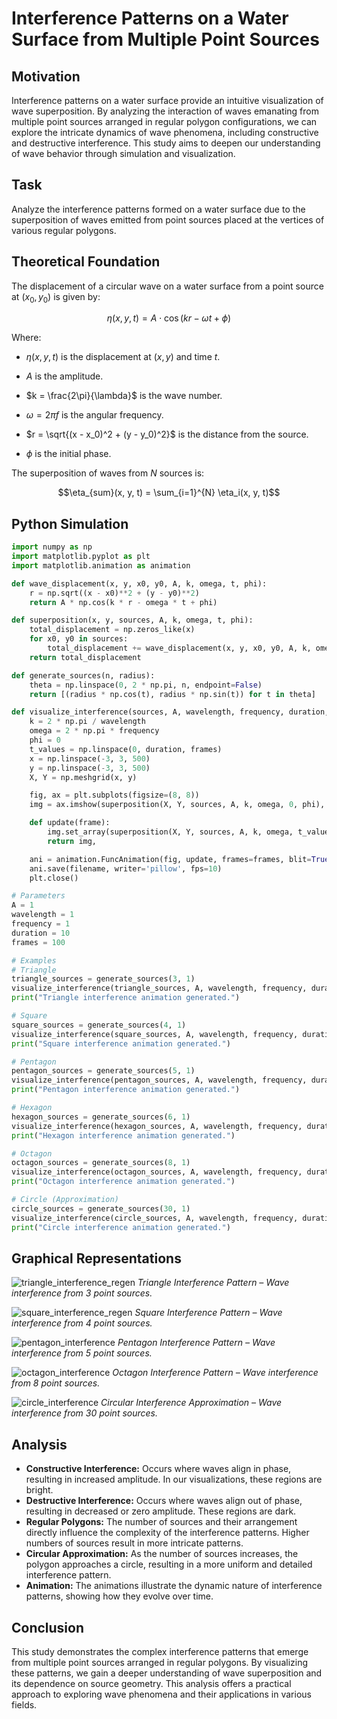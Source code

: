 # Interference Patterns on a Water Surface from Multiple Point Sources

## Motivation

Interference patterns on a water surface provide an intuitive visualization of wave superposition. By analyzing the interaction of waves emanating from multiple point sources arranged in regular polygon configurations, we can explore the intricate dynamics of wave phenomena, including constructive and destructive interference. This study aims to deepen our understanding of wave behavior through simulation and visualization.

## Task

Analyze the interference patterns formed on a water surface due to the superposition of waves emitted from point sources placed at the vertices of various regular polygons.

## Theoretical Foundation

The displacement of a circular wave on a water surface from a point source at $(x_0, y_0)$ is given by:

$$\eta(x, y, t) = A \cdot \cos(kr - \omega t + \phi)$$

Where:

-   $\eta(x, y, t)$ is the displacement at $(x, y)$ and time $t$.

-   $A$ is the amplitude.

-   $k = \frac{2\pi}{\lambda}$ is the wave number.

-   $\omega = 2\pi f$ is the angular frequency.

-   $r = \sqrt{(x - x_0)^2 + (y - y_0)^2}$ is the distance from the source.

-   $\phi$ is the initial phase.

The superposition of waves from $N$ sources is:

$$\eta_{sum}(x, y, t) = \sum_{i=1}^{N} \eta_i(x, y, t)$$

## Python Simulation

```python
import numpy as np
import matplotlib.pyplot as plt
import matplotlib.animation as animation

def wave_displacement(x, y, x0, y0, A, k, omega, t, phi):
    r = np.sqrt((x - x0)**2 + (y - y0)**2)
    return A * np.cos(k * r - omega * t + phi)

def superposition(x, y, sources, A, k, omega, t, phi):
    total_displacement = np.zeros_like(x)
    for x0, y0 in sources:
        total_displacement += wave_displacement(x, y, x0, y0, A, k, omega, t, phi)
    return total_displacement

def generate_sources(n, radius):
    theta = np.linspace(0, 2 * np.pi, n, endpoint=False)
    return [(radius * np.cos(t), radius * np.sin(t)) for t in theta]

def visualize_interference(sources, A, wavelength, frequency, duration, frames, filename):
    k = 2 * np.pi / wavelength
    omega = 2 * np.pi * frequency
    phi = 0
    t_values = np.linspace(0, duration, frames)
    x = np.linspace(-3, 3, 500)
    y = np.linspace(-3, 3, 500)
    X, Y = np.meshgrid(x, y)

    fig, ax = plt.subplots(figsize=(8, 8))
    img = ax.imshow(superposition(X, Y, sources, A, k, omega, 0, phi), cmap='viridis', extent=[-3, 3, -3, 3], animated=True)

    def update(frame):
        img.set_array(superposition(X, Y, sources, A, k, omega, t_values[frame], phi))
        return img,

    ani = animation.FuncAnimation(fig, update, frames=frames, blit=True)
    ani.save(filename, writer='pillow', fps=10)
    plt.close()

# Parameters
A = 1
wavelength = 1
frequency = 1
duration = 10
frames = 100

# Examples
# Triangle
triangle_sources = generate_sources(3, 1)
visualize_interference(triangle_sources, A, wavelength, frequency, duration, frames, 'triangle_interference.gif')
print("Triangle interference animation generated.")

# Square
square_sources = generate_sources(4, 1)
visualize_interference(square_sources, A, wavelength, frequency, duration, frames, 'square_interference.gif')
print("Square interference animation generated.")

# Pentagon
pentagon_sources = generate_sources(5, 1)
visualize_interference(pentagon_sources, A, wavelength, frequency, duration, frames, 'pentagon_interference.gif')
print("Pentagon interference animation generated.")

# Hexagon
hexagon_sources = generate_sources(6, 1)
visualize_interference(hexagon_sources, A, wavelength, frequency, duration, frames, 'hexagon_interference.gif')
print("Hexagon interference animation generated.")

# Octagon
octagon_sources = generate_sources(8, 1)
visualize_interference(octagon_sources, A, wavelength, frequency, duration, frames, 'octagon_interference.gif')
print("Octagon interference animation generated.")

# Circle (Approximation)
circle_sources = generate_sources(30, 1)
visualize_interference(circle_sources, A, wavelength, frequency, duration, frames, 'circle_interference.gif')
print("Circle interference animation generated.")

```


## Graphical Representations


![triangle_interference_regen](../../Animations/triangle_interference_regen.gif)
*Triangle Interference Pattern – Wave interference from 3 point sources.*




![square_interference_regen](../../Animations/square_interference_regen.gif)
*Square Interference Pattern – Wave interference from 4 point sources.*



![pentagon_interference](../../Animations/pentagon_interference.gif)
*Pentagon Interference Pattern – Wave interference from 5 point sources.*




![octagon_interference](../../Animations/octagon_interference.gif)
*Octagon Interference Pattern – Wave interference from 8 point sources.*




![circle_interference](../../Animations/circle_interference.gif)
*Circular Interference Approximation – Wave interference from 30 point sources.*




## Analysis
* **Constructive Interference:** Occurs where waves align in phase, resulting in increased amplitude. In our visualizations, these regions are bright.
* **Destructive Interference:** Occurs where waves align out of phase, resulting in decreased or zero amplitude. These regions are dark.
* **Regular Polygons:** The number of sources and their arrangement directly influence the complexity of the interference patterns. Higher numbers of sources result in more intricate patterns.
* **Circular Approximation:** As the number of sources increases, the polygon approaches a circle, resulting in a more uniform and detailed interference pattern.
* **Animation:** The animations illustrate the dynamic nature of interference patterns, showing how they evolve over time.




## Conclusion
This study demonstrates the complex interference patterns that emerge from multiple point sources arranged in regular polygons. By visualizing these patterns, we gain a deeper understanding of wave superposition and its dependence on source geometry. This analysis offers a practical approach to exploring wave phenomena and their applications in various fields.